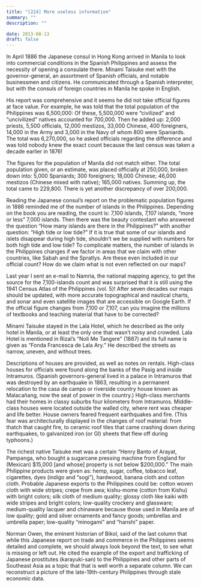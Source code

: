 ```yaml
---
title: "[224] More useless information"
summary: ""
description: ""

date: 2013-08-13
draft: false
---
```


In April 1886 the Japanese consul in Hong Kong arrived in Manila to look into commercial conditions in the Spanish Philippines and assess the necessity of opening a consulate there. Minami Taisuke met with the governor-general, an assortment of Spanish officials, and notable businessmen and citizens. He communicated through a Spanish interpreter, but with the consuls of foreign countries in Manila he spoke in English.

His report was comprehensive and it seems he did not take official figures at face value. For example, he was told that the total population of the Philippines was 6,500,000: Of these, 5,500,000 were “civilized” and “uncivilized” natives accounted for 700,000. Then he added up: 2,000 priests, 5,500 officials, 12,000 mestizos, 33,000 Chinese, 400 foreigners, 14,000 in the Army and 3,000 in the Navy of whom 800 were Spaniards. The total was 6,270,000, so he asked officials regarding the difference and was told nobody knew the exact count because the last census was taken a decade earlier in 1876!

The figures for the population of Manila did not match either. The total population given, or an estimate, was placed officially at 250,000, broken down into: 5,000 Spaniards; 300 foreigners; 18,000 Chinese; 46,000 mestizos (Chinese mixed with native); 165,000 natives. Summing up, the total came to 229,800. There is yet another discrepancy of over 200,000.

Reading the Japanese consul’s report on the problematic population figures in 1886 reminded me of the number of islands in the Philippines. Depending on the book you are reading, the count is: 7,100 islands, 7,107 islands, “more or less” 7,000 islands. Then there was the beauty contestant who answered the question “How many islands are there in the Philippines?” with another question: “High tide or low tide?” If it is true that some of our islands and islets disappear during high tide, shouldn’t we be supplied with numbers for both high tide and low tide? To complicate matters, the number of islands in the Philippines changes if we factor in areas that we claim with other countries, like Sabah and the Spratlys. Are these even included in our official count? How do we claim what is not even reflected on our maps?

Last year I sent an e-mail to Namria, the national mapping agency, to get the source for the 7,100-islands count and was surprised that it is still using the 1941 Census Atlas of the Philippines (vol. 5)! After seven decades our maps should be updated, with more accurate topographical and nautical charts, and sonar and even satellite images that are accessible on Google Earth. If the official figure changes from 7,100 or 7,107, can you imagine the millions of textbooks and teaching material that have to be corrected?

Minami Taisuke stayed in the Lala Hotel, which he described as the only hotel in Manila, or at least the only one that wasn’t noisy and crowded. Lala Hotel is mentioned in Rizal’s “Noli Me Tangere” (1887) and its full name is given as “Fonda Francesca de Lala Ary.” He described the streets as narrow, uneven, and without trees.

Descriptions of houses are provided, as well as notes on rentals. High-class houses for officials were found along the banks of the Pasig and inside Intramuros. (Spanish governors-general lived in a palace in Intramuros that was destroyed by an earthquake in 1863, resulting in a permanent relocation to the casa de campo or riverside country house known as Malacañang, now the seat of power in the country.) High-class merchants had their homes in classy suburbs four kilometers from Intramuros. Middle-class houses were located outside the walled city, where rent was cheaper and life better. House owners feared frequent earthquakes and fire. (This fear was architecturally displayed in the changes of roof material: from thatch that caught fire, to ceramic roof tiles that came crashing down during earthquakes, to galvanized iron (or GI) sheets that flew off during typhoons.)

The richest native Taisuke met was a certain “Henry Banto of Arayat, Pampanga, who bought a sugarcane pressing machine from England for (Mexican) $15,000 [and whose] property is not below $200,000.” The main Philippine products were given as: hemp, sugar, coffee, tobacco leaf, cigarettes, dyes (indigo and “sogi”), hardwood, banana cloth and cotton cloth. Probable Japanese exports to the Philippines could be: cotton woven cloth with wide stripes; crepe from awa; kishu-mome (cotton from Kishu) with bright colors; silk cloth of medium quality; glossy cloth like kaiki with wide stripes and bright colors; low-quality crockery and glassware; medium-quality lacquer and chinaware because those used in Manila are of low quality; gold and silver ornaments and fancy goods; umbrellas and umbrella paper; low-quality “minogami” and “hanshi” paper.

Norman Owen, the eminent historian of Bikol, said of the last column that while this Japanese report on trade and commerce in the Philippines seems detailed and complete, we should always look beyond the text, to see what is missing or left out. He cited the example of the export and trafficking of Japanese prostitutes (karayuki-san) to the Philippines and other parts of Southeast Asia as a topic that that is well worth a separate column. We can reconstruct a picture of the late-19th-century Philippines through stale economic data.
